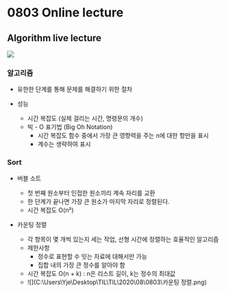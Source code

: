 # 0803 Online lecture

## Algorithm live lecture

![](C:\Users\Yje\Desktop\TIL\TIL\2020\08\0803\시간표.png)



### 알고리즘

- 유한한 단계를 통해 문제를 해결하기 위한 절차

- 성능
  - 시간 복잡도 (실제 걸리는 시간, 명령문의 개수)
  - 빅 - O 표기법 (Big Oh Notation)
    - 시간 복잡도 함수 중에서 가장 큰 영향력을 주는 n에 대한 항만을 표시
    - 계수는 생략하여 표시



### Sort

- 버블 소트
  - 첫 번째 원소부터 인접한 원소끼리 계속 자리를 교환
  - 한 단계가 끝나면 가장 큰 원소가 마지막 자리로 정렬된다.
  - 시간 복잡도 O(n²)

- 카운팅 정렬
  - 각 항목이 몇 개씩 있는지 세는 작업, 선형 시간에 정렬하는 효율적인 알고리즘
  - 제한사항
    - 정수로 표현할 수 잇는 자료에 대해서만 가능
    - 집합 내의 가장 큰 정수를 알아야 함
  - 시간 복잡도 O(n + k) : n은 리스트 길이, k는 정수의 최대값
  - ![](C:\Users\Yje\Desktop\TIL\TIL\2020\08\0803\카운팅 정렬.png)